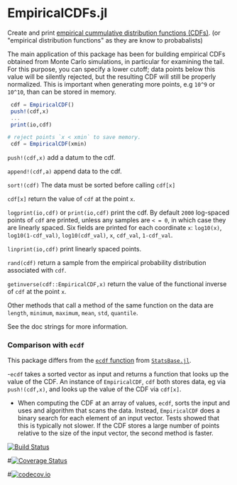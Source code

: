 # EmpiricalCDFs.jl

Create and print [empirical cummulative distribution functions (CDFs)](https://en.wikipedia.org/wiki/Empirical_distribution_function).
(or "empirical distribution functions" as they are know to probabalists)

The main application of this package has been for building empirical CDFs obtained from
Monte Carlo simulations, in particular for examining the tail. For this purpose, you can
specify a lower cutoff; data points below this value will be silently rejected, but the
resulting CDF will still be properly normalized. This is important when generating more
points, e.g `10^9` or `10^10`, than can be stored in memory.

```julia
 cdf = EmpiricalCDF()
 push!(cdf,x)
 ...
 print(io,cdf)

# reject points `x < xmin` to save memory.
 cdf = EmpiricalCDF(xmin)
```

`push!(cdf,x)` add a datum to the cdf.

`append!(cdf,a)` append data to the cdf.

`sort!(cdf)` The data must be sorted before calling `cdf[x]`

`cdf[x]` return the value of `cdf` at the point `x`.

`logprint(io,cdf)` or `print(io,cdf)` print the cdf.
By default `2000` log-spaced points of `cdf` are printed, unless any samples are `< = 0`, in which case
they are linearly spaced. Six fields are printed for each coordinate `x`:
`log10(x)`, `log10(1-cdf_val)`, `log10(cdf_val)`, `x`, `cdf_val`, `1-cdf_val`.

`linprint(io,cdf)` print linearly spaced points.

`rand(cdf)`  return a sample from the empirical probability distribution associated with `cdf`.

`getinverse(cdf::EmpiricalCDF,x)` return the value of the functional inverse of `cdf` at the point `x`.

Other methods that call a method of the same function on the data are `length`, `minimum`, `maximum`, `mean`, `std`,
`quantile`.

See the doc strings for more information.

### Comparison with `ecdf`

This package differs from the  [`ecdf` function](https://statsbasejl.readthedocs.io/en/latest/empirical.html#ecdf)
from [`StatsBase.jl`](https://github.com/JuliaStats/StatsBase.jl).

-`ecdf` takes a sorted vector as input and returns a function that looks up the value of the
CDF. An instance of `EmpiricalCDF`, `cdf` both stores data, eg via `push!(cdf,x)`, and looks
up the value of the CDF via `cdf[x]`.
- When computing the CDF at an array of values, `ecdf`, sorts the input and uses and algorithm that scans the
data. Instead, `EmpiricalCDF` does a binary search for each element of an input vector. Tests showed that this
is typically not slower. If the CDF stores a large number of points relative to the size of the input vector,
the second method is faster.

[![Build Status](https://travis-ci.org/jlapeyre/EmpiricalCDFs.jl.svg?branch=master)](https://travis-ci.org/jlapeyre/EmpiricalCDFs.jl)

#[![Coverage Status](https://coveralls.io/repos/jlapeyre/EmpiricalCDFs.jl/badge.svg?branch=master&service=github)](https://coveralls.io/github/jlapeyre/EmpiricalCDFs.jl?branch=master)

#[![codecov.io](http://codecov.io/github/jlapeyre/EmpiricalCDFs.jl/coverage.svg?branch=master)](http://codecov.io/github/jlapeyre/EmpiricalCDFs.jl?branch=master)
